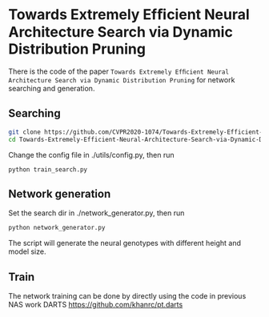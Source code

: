 # Towards Extremely Efﬁcient Neural Architecture Search via Dynamic Distribution Pruning

There is the code of the paper ``Towards Extremely Efﬁcient Neural Architecture Search via Dynamic Distribution Pruning`` for network searching and generation.


## Searching

```bash
git clone https://github.com/CVPR2020-1074/Towards-Extremely-Efficient-Neural-Architecture-Search-via-Dynamic-Distribution-Pruning.git
cd Towards-Extremely-Efficient-Neural-Architecture-Search-via-Dynamic-Distribution-Pruning
```
Change the config file in ./utils/config.py, then run

```
python train_search.py
```



## Network generation

Set the search dir in ./network_generator.py, then run

```bash
python network_generator.py
```

The script will generate the neural genotypes with different height and model size.

## Train

The network training can be done by directly using the code in previous NAS work DARTS https://github.com/khanrc/pt.darts
